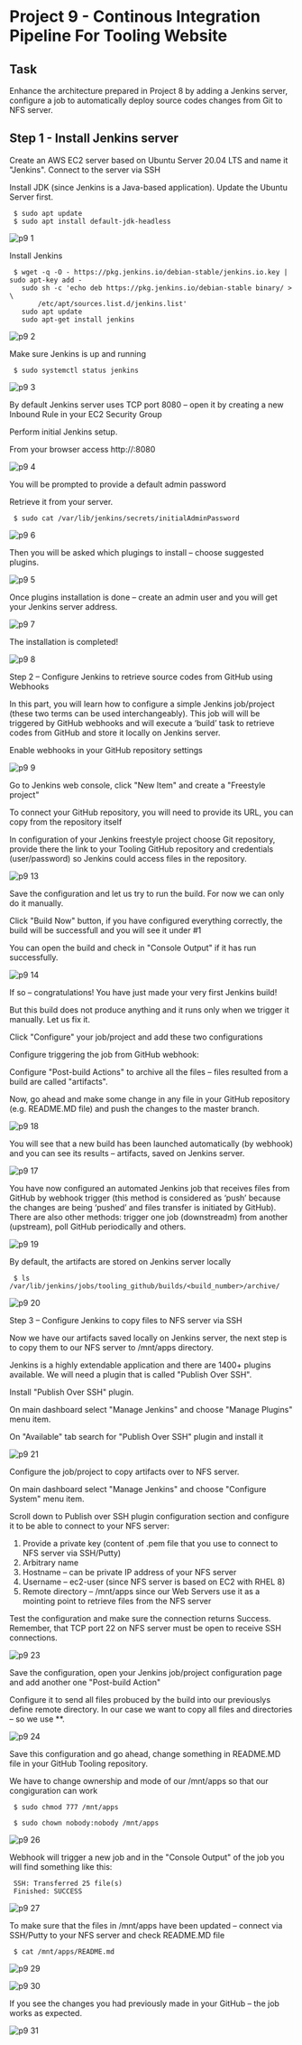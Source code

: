 # Project 9 - Continous Integration Pipeline For Tooling Website

## Task

Enhance the architecture prepared in Project 8 by adding a Jenkins server, configure a job to automatically deploy source codes changes from Git to NFS server.

## Step 1 - Install Jenkins server

Create an AWS EC2 server based on Ubuntu Server 20.04 LTS and name it "Jenkins". Connect to the server via SSH

Install JDK (since Jenkins is a Java-based application). Update the Ubuntu Server first.

     $ sudo apt update
     $ sudo apt install default-jdk-headless

![p9 1](https://user-images.githubusercontent.com/96151001/166061339-6daf7ac4-d9a9-4fa0-b7dc-f50eea3c34dd.png)

Install Jenkins

     $ wget -q -O - https://pkg.jenkins.io/debian-stable/jenkins.io.key | sudo apt-key add -
       sudo sh -c 'echo deb https://pkg.jenkins.io/debian-stable binary/ > \
           /etc/apt/sources.list.d/jenkins.list'
       sudo apt update
       sudo apt-get install jenkins


![p9 2](https://user-images.githubusercontent.com/96151001/166061365-7d5f0158-4aef-44c2-8563-54df663eee60.png)

Make sure Jenkins is up and running

     $ sudo systemctl status jenkins

![p9 3](https://user-images.githubusercontent.com/96151001/166061384-4ca5230c-5b76-412d-a63f-195f745bb97d.png)

By default Jenkins server uses TCP port 8080 – open it by creating a new Inbound Rule in your EC2 Security Group

Perform initial Jenkins setup.

From your browser access http://<Jenkins-Server-Public-IP-Address-or-Public-DNS-Name>:8080

![p9 4](https://user-images.githubusercontent.com/96151001/166061405-9f7ce806-4635-48a6-b24e-c058a540b676.png)  
  
You will be prompted to provide a default admin password

Retrieve it from your server.
  
     $ sudo cat /var/lib/jenkins/secrets/initialAdminPassword

![p9 6](https://user-images.githubusercontent.com/96151001/166061450-83c9327c-1f66-4e8f-bb42-045c90243b98.png)   
  
Then you will be asked which plugings to install – choose suggested plugins.
  
![p9 5](https://user-images.githubusercontent.com/96151001/166061425-ac1f1972-8987-4f2a-a867-d57fc638b24c.png)  
  
Once plugins installation is done – create an admin user and you will get your Jenkins server address.

![p9 7](https://user-images.githubusercontent.com/96151001/166061497-8e274a08-6b89-42c6-af99-b0d5b8572494.png)  
  
The installation is completed!

![p9 8](https://user-images.githubusercontent.com/96151001/166061526-a93656ae-b4f6-4c30-8904-442397fcc99a.png) 
  
Step 2 – Configure Jenkins to retrieve source codes from GitHub using Webhooks
  
In this part, you will learn how to configure a simple Jenkins job/project (these two terms can be used interchangeably). This job will will be triggered by GitHub webhooks and will execute a ‘build’ task to retrieve codes from GitHub and store it locally on Jenkins server.
  
Enable webhooks in your GitHub repository settings

![p9 9](https://user-images.githubusercontent.com/96151001/166061542-2056f66a-5857-40cc-92f9-5993093a65ba.png)
  
Go to Jenkins web console, click "New Item" and create a "Freestyle project"
  
To connect your GitHub repository, you will need to provide its URL, you can copy from the repository itself

In configuration of your Jenkins freestyle project choose Git repository, provide there the link to your Tooling GitHub repository and credentials (user/password) so Jenkins could access files in the repository.

![p9 13](https://user-images.githubusercontent.com/96151001/166061712-29363541-78f7-4d70-b70b-09b4a15638fb.png)
  
Save the configuration and let us try to run the build. For now we can only do it manually.
  
Click "Build Now" button, if you have configured everything correctly, the build will be successfull and you will see it under #1

You can open the build and check in "Console Output" if it has run successfully.

![p9 14](https://user-images.githubusercontent.com/96151001/166061745-e8a574f2-52e8-4b2e-818a-3007cc4668fb.png)  
  
If so – congratulations! You have just made your very first Jenkins build!

But this build does not produce anything and it runs only when we trigger it manually. Let us fix it.
  
Click "Configure" your job/project and add these two configurations
  
Configure triggering the job from GitHub webhook:

Configure "Post-build Actions" to archive all the files – files resulted from a build are called "artifacts".
  
Now, go ahead and make some change in any file in your GitHub repository (e.g. README.MD file) and push the changes to the master branch.

![p9 18](https://user-images.githubusercontent.com/96151001/166227753-8b531624-cd0d-4e6e-bce1-68413988cd47.png)
     
You will see that a new build has been launched automatically (by webhook) and you can see its results – artifacts, saved on Jenkins server.

![p9 17](https://user-images.githubusercontent.com/96151001/166227735-741a7839-d9f3-45c4-86eb-9866781e8125.png)
    
You have now configured an automated Jenkins job that receives files from GitHub by webhook trigger (this method is considered as ‘push’ because the changes are being ‘pushed’ and files transfer is initiated by GitHub). There are also other methods: trigger one job (downstreadm) from another (upstream), poll GitHub periodically and others.

![p9 19](https://user-images.githubusercontent.com/96151001/166227771-8733da18-5dd5-43a0-95a4-26f2c6c24d83.png)
     
By default, the artifacts are stored on Jenkins server locally

     $ ls /var/lib/jenkins/jobs/tooling_github/builds/<build_number>/archive/  

![p9 20](https://user-images.githubusercontent.com/96151001/166227804-ab3ebdb5-bde8-47e3-9ae8-b2f7408ff7a9.png)
     
Step 3 – Configure Jenkins to copy files to NFS server via SSH
  
Now we have our artifacts saved locally on Jenkins server, the next step is to copy them to our NFS server to /mnt/apps directory.
  
Jenkins is a highly extendable application and there are 1400+ plugins available. We will need a plugin that is called "Publish Over SSH".
  
Install "Publish Over SSH" plugin.
     
On main dashboard select "Manage Jenkins" and choose "Manage Plugins" menu item.

On "Available" tab search for "Publish Over SSH" plugin and install it  
  
![p9 21](https://user-images.githubusercontent.com/96151001/166227821-12a72e15-2588-42ca-88bc-5c62c1f63c9a.png)
     
Configure the job/project to copy artifacts over to NFS server.
  
On main dashboard select "Manage Jenkins" and choose "Configure System" menu item.

Scroll down to Publish over SSH plugin configuration section and configure it to be able to connect to your NFS server:
  
1. Provide a private key (content of .pem file that you use to connect to NFS server via SSH/Putty)
2. Arbitrary name
3. Hostname – can be private IP address of your NFS server
4. Username – ec2-user (since NFS server is based on EC2 with RHEL 8)
5. Remote directory – /mnt/apps since our Web Servers use it as a mointing point to retrieve files from the NFS server
    
Test the configuration and make sure the connection returns Success. Remember, that TCP port 22 on NFS server must be open to receive SSH connections.

![p9 23](https://user-images.githubusercontent.com/96151001/166227878-73a3ba15-e778-4fe3-80bf-ab5d978478cf.png)
     
Save the configuration, open your Jenkins job/project configuration page and add another one "Post-build Action"

Configure it to send all files probuced by the build into our previouslys define remote directory. In our case we want to copy all files and directories – so we use **.

![p9 24](https://user-images.githubusercontent.com/96151001/166227915-7d14c162-872e-4cdd-bc07-846996de5018.png)
     
Save this configuration and go ahead, change something in README.MD file in your GitHub Tooling repository.

We have to change ownership and mode of our /mnt/apps so that our congiguration can work
     
     $ sudo chmod 777 /mnt/apps
     
     $ sudo chown nobody:nobody /mnt/apps

![p9 26](https://user-images.githubusercontent.com/96151001/166227953-dcc61094-6fdb-482f-a973-f21a9847a8ca.png)     
     
Webhook will trigger a new job and in the "Console Output" of the job you will find something like this:

     SSH: Transferred 25 file(s)
     Finished: SUCCESS  

![p9 27](https://user-images.githubusercontent.com/96151001/166227968-b5c7b0eb-f517-47ec-9d3b-a22eb2c7efd7.png)
     
To make sure that the files in /mnt/apps have been updated – connect via SSH/Putty to your NFS server and check README.MD file

     $ cat /mnt/apps/README.md  

![p9 29](https://user-images.githubusercontent.com/96151001/166228010-3b18446b-a298-4296-8977-2b197de3406a.png)     
     
![p9 30](https://user-images.githubusercontent.com/96151001/166228031-c9654fb0-2755-4241-adda-ccd96f266769.png)
     
If you see the changes you had previously made in your GitHub – the job works as expected. 
     
![p9 31](https://user-images.githubusercontent.com/96151001/166228046-fe60761e-938e-41ef-8b16-352d154846fc.png)      
  
  
  
